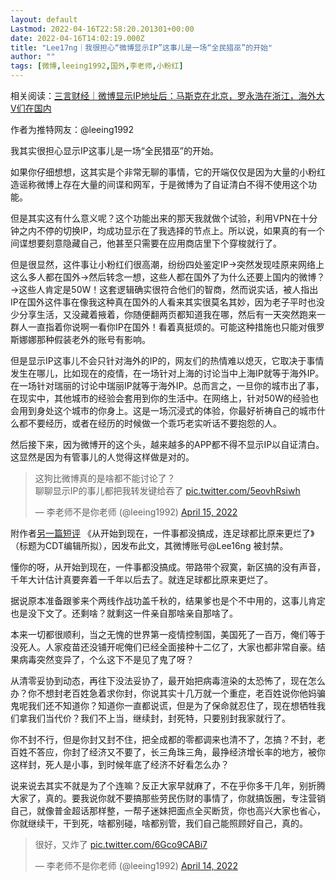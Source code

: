 ```yaml
---
layout: default
Lastmod: 2022-04-16T22:58:20.201301+00:00
date: 2022-04-16T14:02:19.000Z
title: "Lee17ng｜我很担心“微博显示IP”这事儿是一场“全民猎巫”的开始"
author: ""
tags: [微博,leeing1992,国外,李老师,小粉红]
---
```


相关阅读：[三言财经｜微博显示IP地址后：马斯克在北京，罗永浩在浙江，海外大V们在国内](https://www.163.com/dy/article/H3BJA2FB0519U3I5.html)

作者为推特网友：@leeing1992

我其实很担心显示IP这事儿是一场“全民猎巫”的开始。

如果你仔细想想，这其实是个非常无聊的事情，它的开端仅仅是因为大量的小粉红造谣称微博上存在大量的间谍和网军，于是微博为了自证清白不得不使用这个功能。

但是其实这有什么意义呢？这个功能出来的那天我就做个试验，利用VPN在十分钟之内不停的切换IP，均成功显示在了我选择的节点上。所以说，如果真的有一个间谍想要刻意隐藏自己，他甚至只需要在应用商店里下个穿梭就行了。

但是很显然，这件事让小粉红们很高潮，纷纷四处鉴定IP→突然发现哇原来网络上这么多人都在国外→然后转念一想，这些人都在国外了为什么还要上国内的微博？→这些人肯定是50W！这套逻辑确实很符合他们的智商，然而说实话，被人指出IP在国外这件事在像我这种真在国外的人看来其实很莫名其妙，因为老子平时也没少分享生活，又没藏着掖着，你随便翻两页都知道我在哪，然后有一天突然跑来一群人一直指着你说啊一看你IP在国外！看着真挺烦的。可能这种措施也只能对俄罗斯娜娜那种假装老外的账号有影响。

但是显示IP这事儿不会只针对海外的IP的，网友们的热情难以熄灭，它取决于事情发生在哪儿，比如现在的疫情，在一场针对上海的讨论当中上海IP就等于海外IP。在一场针对瑞丽的讨论中瑞丽IP就等于海外IP。总而言之，一旦你的城市出了事，在现实中，其他城市的经验会套用到你的生活中。在网络上，针对50W的经验也会用到身处这个城市的你身上。这是一场沉浸式的体验，你最好祈祷自己的城市什么都不要经历，或者在经历的时候做一个乖巧老实听话不要抱怨的人。

然后接下来，因为微博开的这个头，越来越多的APP都不得不显示IP以自证清白。这显然是因为有管事儿的人觉得这样做是对的。

> 这狗比微博真的是啥都不能讨论了？  
> 聊聊显示IP的事儿都把我转发键给吞了 [pic.twitter.com/5eovhRsiwh](https://t.co/5eovhRsiwh)
> 
> — 李老师不是你老师 (@leeing1992) [April 15, 2022](https://twitter.com/leeing1992/status/1515046015056941060?ref_src=twsrc%5Etfw)

附作者[另一篇短评](https://twitter.com/leeing1992/status/1514700260337238026) 《从开始到现在，一件事都没搞成，连足球都比原来更烂了》（标题为CDT编辑所拟），因发布此文，其微博账号@Lee16ng 被封禁。

懂你的呀，从开始到现在，一件事都没搞成。带路带个寂寞，新区搞的没有声音，千年大计估计真要奔着一千年以后去了。就连足球都比原来更烂了。

据说原本准备跟爹来个两线作战功盖千秋的，结果爹也是个不中用的，这事儿肯定也是没下文了。还剩啥？就剩这一件亲自那啥亲自那啥了。

本来一切都很顺利，当之无愧的世界第一疫情控制国，美国死了一百万，俺们等于没死人。人家疫苗还没铺开呢俺们已经全面接种十二亿了，大家也都非常自豪。结果病毒突然变异了，个么这下不是见了鬼了呀？

从清零妥协到动态，再往下没法妥协了，最开始把病毒渲染的太恐怖了，现在怎么办？你不想封老百姓急着求你封，你说其实十几万就一个重症，老百姓说你他妈骗鬼呢我们还不知道你？知道你一直都说谎，但是为了保命就忍住了，现在想牺牲我们拿我们当代价？我们不上当，继续封，封死特，只要别封我家就行了。

你不封不行，但是你封又封不住，把全成都的零都调来也清不了，怎搞？不封，老百姓不答应，你封了经济又不要了，长三角珠三角，最挣经济增长率的地方，被你这样封，死人是小事，到时候年底了经济不好看怎么办？

说来说去其实不就是为了个连嘛？反正大家早就麻了，不在乎你多干几年，别折腾大家了，真的。要我说你就不要搞那些劳民伤财的事情了，你就搞饭圈，专注营销自己，就像普金超话那样整，一帮子迷妹把面点全买断货，你也高兴大家也省心，你就继续干，干到死，啥都别碰，啥都别管，我们自己能照顾好自己，真的。

> 很好，又炸了 [pic.twitter.com/6Gco9CABi7](https://t.co/6Gco9CABi7)
> 
> — 李老师不是你老师 (@leeing1992) [April 14, 2022](https://twitter.com/leeing1992/status/1514700260337238026?ref_src=twsrc%5Etfw)


